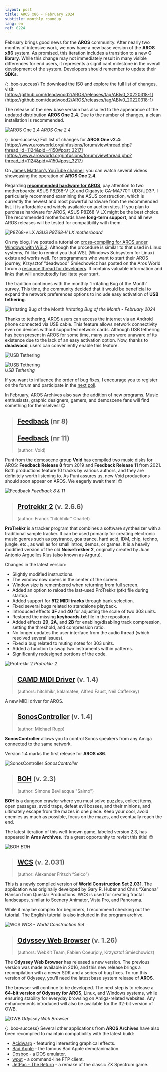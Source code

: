 ```yaml
---
layout: post
title: AROS x86 - February 2024
subtitle: monthly roundup
lang: en
ref: 0224
---
```


February brings good news for the **AROS** community. After nearly two months of intensive work, we now have a new base version of the **AROS x86** system. As promised, this iteration includes a transition to a new **C library**. While this change may not immediately result in many visible differences for end users, it represents a significant milestone in the overall development of the system. Developers should remember to update their **SDKs**.

{: .box-success}
To download the ISO and explore the full list of changes, visit:  
[https://github.com/deadwood2/AROS/releases/tag/ABIv0_20220318-1](https://github.com/deadwood2/AROS/releases/tag/ABIv0_20220318-1)

The release of the new base version has also led to the appearance of the updated distribution **AROS One 2.4**. Due to the number of changes, a clean installation is recommended.

![AROS One 2.4](/assets/img/arosone24.jpg)
*AROS One 2.4*

{: .box-success}
Full list of changes for **AROS One v2.4**:
[https://www.arosworld.org/infusions/forum/viewthread.php?thread_id=1124&pid=4150#post_3217](https://www.arosworld.org/infusions/forum/viewthread.php?thread_id=1124&pid=4150#post_3217)

On [James Mattson’s YouTube channel](https://www.youtube.com/@jamesmattson6813/videos), you can watch several videos showcasing the operation of **AROS One 2.4**.  

Regarding [**recommended hardware for AROS**](https://en.wikibooks.org/wiki/Aros/Platforms/x86_Complete_System_HCL#Recommended_hardware), pay attention to two motherboards: ASUS P8Z68-V LX and Gigabyte GA-MA770T UD3/UD3P. I particularly recommend examining the ASUS construction, which is currently the newest and most powerful hardware from the recommended list. It is affordable and widely available on auction sites. If you plan to purchase hardware for AROS, ASUS P8Z68-V LX might be the best choice. The recommended motherboards have **long-term support**, and all new AROS releases will be tested for compatibility with them.

![P8Z68-v LX](/assets/img/p8z68v-lx.jpg)
*ASUS P8Z68-V LX motherboard*

On my blog, I’ve posted a tutorial on [cross-compiling for AROS under Windows with WSL2](https://arosnews.github.io/how-to-cross-compile-aros-hosted-wsl/). Although the procedure is similar to that used in Linux systems, I’d like to remind you that WSL (Windows Subsystem for Linux) exists and works well. For programmers who want to start their AROS journey, Krzysztof “deadwood” Śmiechowicz has posted on the Aros World forum a [resource thread for developers](https://www.arosworld.org/infusions/forum/viewthread.php?thread_id=1201). It contains valuable information and links that will undoubtedly facilitate your start.

The tradition continues with the monthly “Irritating Bug of the Month” survey. This time, the community decided that it would be beneficial to expand the network preferences options to include easy activation of **USB tethering**.

![Irritating Bug of the Month](/assets/img/ibotm0224.jpg)
*Irritating Bug of the Month - February 2024*

Thanks to tethering, AROS users can access the internet via an Android phone connected via USB cable. This feature allows network connectivity even on devices without supported network cards. Although USB tethering has been present in AROS for some time, many users were unaware of its existence due to the lack of an easy activation option. Now, thanks to **deadwood**, users can conveniently enable this feature.

![USB Tethering](/assets/img/te1.png)

![USB Tethering](/assets/img/te2.png)  
*USB Tethering*

If you want to influence the order of bug fixes, I encourage you to register on the forum and participate in the [next poll](https://www.arosworld.org/infusions/forum/viewthread.php?thread_id=1207).

In February, AROS Archives also saw the addition of new programs. Music enthusiasts, graphic designers, gamers, and demoscene fans will find something for themselves! 😊

> ## [Feedback](https://archives.arosworld.org/?function=showfile&file=demo/music/void-fb8-aros.i386-aros.zip) (nr 8)
> ## [Feedback](https://archives.arosworld.org/?function=showfile&file=demo/music/void-fb11-aros.i386-aros.zip) (nr 11)
> (author: Void)

Puni from the demoscene group **Void** has compiled two music disks for AROS: **Feedback Release 8** from 2019 and **Feedback Release 11** from 2021. Both productions feature 10 tracks by various authors, and they are definitely worth listening to. As Puni assures us, new Void productions should soon appear on AROS. We eagerly await them! 😊   

![Feedback](/assets/img/feedback11.jpg)
*Feedback 8 & 11*

> ## [Protrekkr 2](https://archives.arosworld.org/?function=showfile&file=audio/tracker/ptk_v2.6.6.i386-aros.zip) (v. 2.6.6)
> (author: Franck "hitchhikr" Charlet)

**ProTrekkr** is a tracker program that combines a software synthesizer with a traditional sample tracker. It can be used primarily for creating electronic music genres such as psytrance, goa trance, hard acid, IDM, chip, techno, jungle, etc., as well as for small intros, demos, or games. It is a heavily modified version of the old **NoiseTrekker 2**, originally created by Juan Antonio Arguelles Rius (also known as Arguru).

Changes in the latest version:

- Slightly modified instructions.
- The window now opens in the center of the screen.
- Window size is remembered when returning from full screen.
- Added an option to reload the last-used ProTrekkr (ptk) file during startup.
- Added support for **512 MIDI tracks** through bank selection.
- Fixed several bugs related to standalone playback.
- Introduced effects **3F** and **40** for adjusting the scale of two 303 units.
- Restored the missing **keyboards.txt** file in the repository.
- Added effects **29**, **2A**, and **2B** for enabling/disabling track compression, setting the threshold, and compression ratio.
- No longer updates the user interface from the audio thread (which resolved several issues).
- Fixed a bug related to muting notes for 303 units.
- Added a function to swap two instruments within patterns.
- Significantly redesigned portions of the code.


![Protrekkr 2](/assets/img/ptk266.png)
*Protrekkr 2*

> ## [CAMD MIDI Driver](https://archives.arosworld.org/?function=showfile&file=driver/audio/usbmidi.i386-aros.lha) (v. 1.4)
> (authors: hitchhikr, kalamatee, Alfred Faust, Neil Cafferkey)

A new MIDI driver for AROS.

> ## [SonosController](https://archives.arosworld.org/?function=showfile&file=audio/misc/sonoscontroller.lha) (v. 1.4)
> (author: Michael Rupp)

**SonosController** allows you to control Sonos speakers from any Amiga connected to the same network.

Version 1.4 marks the first release for **AROS x86**.

![SonosController](/assets/img/sonos.png)
*SonosController*


> ## [BOH](https://archives.arosworld.org/?function=showfile&file=game/action/boh.i386-aros.lha) (v. 2.3)
> (author: Simone Bevilacqua "Saimo")

**BOH** is a dungeon crawler where you must solve puzzles, collect items, open passages, avoid traps, defeat evil bosses, and their minions, and ultimately escape from the mazes in one piece. Keep your cool, avoid enemies as much as possible, focus on the mazes, and eventually reach the end.

The latest iteration of this well-known game, labeled version 2.3, has appeared in **Aros Archives**. It’s a great opportunity to revisit this title! 😊

![BOH](/assets/img/boh.jpg)
*BOH*

> ## [WCS](https://archives.arosworld.org/?function=showfile&file=graphics/raytrace/wcs.multi-aros.lha) (v. 2.031)
> (author: Alexander Fritsch “Selco”)

This is a newly compiled version of **World Construction Set 2.031**. The application was originally developed by Gary R. Huber and Chris “Xenona” Hanson from Questar Productions. WCS is used for creating fractal landscapes, similar to Scenery Animator, Vista Pro, and Panorama.

While it may be complex for beginners, I recommend checking out the [tutorial](http://www.bertinettobartolomeodavide.it/graficadigitale/amiga/WCS/Tutorial%20World%20Construction%20Set.html). The English tutorial is also included in the program archive.

![WCS](/assets/img/wcs.jpg)
*WCS - World Construction Set*

> ## [Odyssey Web Browser](https://archives.arosworld.org/?function=showfile&file=network/browser/owb-1.26.i386-aros.zip) (v. 1.26)
> (authors: WebKit Team, Fabien Coeurjoly, Krzysztof Śmiechowicz)

The **Odyssey Web Browser** has released a new version. The previous version was made available in 2016, and this new release brings a recompilation with a newer SDK and a series of bug fixes. To run this version of Odyssey, you’ll need the latest base system release of **AROS**.

The browser will continue to be developed. The next step is to release a **64-bit version of Odyssey for AROS**, Linux, and Windows systems, while ensuring stability for everyday browsing on Amiga-related websites. Any enhancements introduced will also be available for the 32-bit version of OWB.

![OWB](/assets/img/owb126.jpg)
*Odyssey Web Browser*

{: .box-success}
Several other applications from **AROS Archives** have also been recompiled to maintain compatibility with the latest build:
- [Acidwarp](https://archives.arosworld.org/?function=showfile&file=demo/misc/acidwarp.i386-aros.zip) - featuring interesting graphical effects.  
- [Bad Apple](https://archives.arosworld.org/?function=showfile&file=demo/misc/badapple.i386-aros.zip) - the famous Bad Apple demo/animation.  
- [Dosbox](https://archives.arosworld.org/?function=showfile&file=emulation/computer/dosbox.i386-aros.zip) - a DOS emulator.  
- [wput](https://archives.arosworld.org/?function=showfile&file=network/ftp/wput-0.3.4c.i386-aros.zip) - a command-line FTP client.  
- [JetPac - The Return](https://archives.arosworld.org/?function=showfile&file=game/action/jetpac.i386-aros.zip) - a remake of the classic ZX Spectrum game.  
